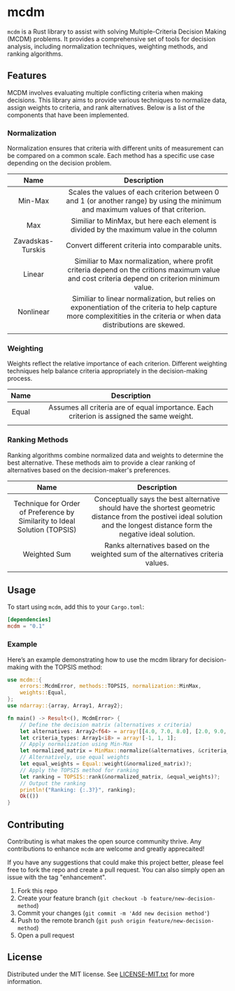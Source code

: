 # mcdm

`mcdm` is a Rust library to assist with solving Multiple-Criteria Decision Making (MCDM) problems. It provides a comprehensive set of tools for decision analysis, including normalization techniques, weighting methods, and ranking algorithms.

## Features

MCDM involves evaluating multiple conflicting criteria when making decisions. This library aims to provide various techniques to normalize data, assign weights to criteria, and rank alternatives. Below is a list of the components that have been implemented.

### Normalization

Normalization ensures that criteria with different units of measurement can be compared on a common scale. Each method has a specific use case depending on the decision problem.

| Name               | Description |
| :----------------: | :---------: |
| Min-Max | Scales the values of each criterion between 0 and 1 (or another range) by using the minimum and maximum values of that criterion. |
| Max                |   Similiar to MinMax, but here each element is divided by the maximum value in the column |
| Zavadskas-Turskis | Convert different criteria into comparable units. |
| Linear | Similiar to Max normalization, where profit criteria depend on the critions maximum value and cost criteria depend on criterion minimum value. |
| Nonlinear | Similiar to linear normalization, but relies on exponentiation of the criteria to help capture more complexitities in the criteria or when data distributions are skewed. |
|  |  |

### Weighting

Weights reflect the relative importance of each criterion. Different weighting techniques help balance criteria appropriately in the decision-making process.

| Name               | Description |
| :----------------: | :---------: |
| Equal                |   Assumes all criteria are of equal importance. Each criterion is assigned the same weight. |
|  |  |

### Ranking Methods

Ranking algorithms combine normalized data and weights to determine the best alternative. These methods aim to provide a clear ranking of alternatives based on the decision-maker's preferences.

| Name               | Description |
| :----------------: | :---------: |
| Technique for Order of Preference by Similarity to Ideal Solution (TOPSIS)          |   Conceptually says the best alternative should have the shortest geometric distance from the postivei ideal solution and the longest distance form the negative ideal solution.  |
| Weighted Sum | Ranks alternatives based on the weighted sum of the alternatives criteria values. |
|  |  |

## Usage

To start using `mcdm`, add this to your `Cargo.toml`:

```toml
[dependencies]
mcdm = "0.1"
```

### Example

Here’s an example demonstrating how to use the mcdm library for decision-making with the TOPSIS method:

```rust
use mcdm::{
    errors::McdmError, methods::TOPSIS, normalization::MinMax,
    weights::Equal,
};
use ndarray::{array, Array1, Array2};

fn main() -> Result<(), McdmError> {
    // Define the decision matrix (alternatives x criteria)
    let alternatives: Array2<f64> = array![[4.0, 7.0, 8.0], [2.0, 9.0, 6.0], [3.0, 6.0, 9.0]];
    let criteria_types: Array1<i8> = array![-1, 1, 1];
    // Apply normalization using Min-Max
    let normalized_matrix = MinMax::normalize(&alternatives, &criteria_types)?;
    // Alternatively, use equal weights
    let equal_weights = Equal::weight(&normalized_matrix)?;
    // Apply the TOPSIS method for ranking
    let ranking = TOPSIS::rank(&normalized_matrix, &equal_weights)?;
    // Output the ranking
    println!("Ranking: {:.3?}", ranking);
    Ok(())
}
```

## Contributing

Contributing is what makes the open source community thrive. Any contributions to enhance `mcdm` are welcome and greatly apprecaited!

If you have any suggestions that could make this project better, please feel free to fork the repo and create a pull request. You can also simply open an issue with the tag "enhancement".

1. Fork this repo
2. Create your feature branch (`git checkout -b feature/new-decision-method`)
3. Commit your changes (`git commit -m 'Add new decision method'`)
4. Push to the remote branch (`git push origin feature/new-decision-method`)
5. Open a pull request

## License

Distributed under the MIT license. See [LICENSE-MIT.txt](LICENSE-MIT.txt) for more information.